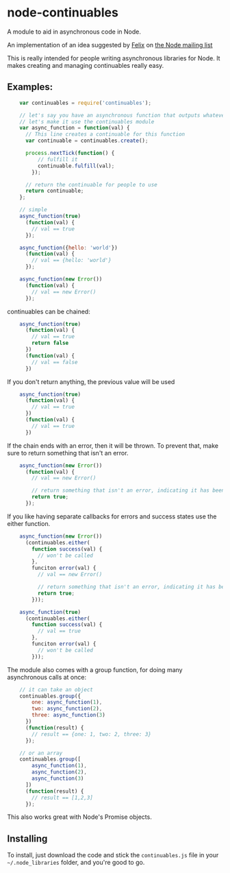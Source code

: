 node-continuables
================

A module to aid in asynchronous code in Node.

An implementation of an idea suggested by [Felix](http://github.com/felixge)
on [the Node mailing list](http://groups.google.com/group/nodejs/msg/44fdc68c6e344505)

This is really intended for people writing asynchronous libraries for Node.  It makes creating
and managing continuables really easy.

Examples:
--------
```javascript
    var continuables = require('continuables');

    // let's say you have an asynchronous function that outputs whatever it is given.
    // let's make it use the continuables module
    var async_function = function(val) {
      // This line creates a continuable for this function
      var continuable = continuables.create();

      process.nextTick(function() {
          // fulfill it
          continuable.fulfill(val);
        });

      // return the continuable for people to use
      return continuable;
    };

    // simple
    async_function(true)
      (function(val) {
        // val == true
      });

    async_function({hello: 'world'})
      (function(val) {
        // val == {hello: 'world'}
      });

    async_function(new Error())
      (function(val) {
        // val == new Error()
      });
```
continuables can be chained:
```javascript
    async_function(true)
      (function(val) {
        // val == true
        return false
      })
      (function(val) {
        // val == false
      })
```
If you don't return anything, the previous value will be used
```javascript
    async_function(true)
      (function(val) {
        // val == true
      })
      (function(val) {
        // val == true
      })
```
If the chain ends with an error, then it will be thrown. To prevent that, make
sure to return something that isn't an error.
```javascript
    async_function(new Error())
      (function(val) {
        // val == new Error()

        // return something that isn't an error, indicating it has been 'handled'
        return true;
      });
```
If you like having separate callbacks for errors and success states use the
either function.
```javascript
    async_function(new Error())
      (continuables.either(
        function success(val) {
          // won't be called
        },
        funciton error(val) {
          // val == new Error()

          // return something that isn't an error, indicating it has been 'handled'
          return true;
        }));

    async_function(true)
      (continuables.either(
        function success(val) {
          // val == true
        },
        funciton error(val) {
          // won't be called
        }));
```
The module also comes with a group function, for doing many asynchronous calls at once:
```javascript
    // it can take an object
    continuables.group({
        one: async_function(1),
        two: async_function(2),
        three: async_function(3)
      })
      (function(result) {
        // result == {one: 1, two: 2, three: 3}
      });

    // or an array
    continuables.group([
        async_function(1),
        async_function(2),
        async_function(3)
      ])
      (function(result) {
        // result == [1,2,3]
      });
```
This also works great with Node's Promise objects.

Installing
----------

To install, just download the code and stick the `continuables.js` file in your `~/.node_libraries` folder, and you're good to go.
